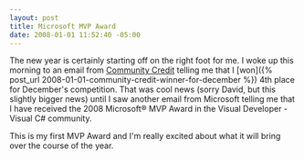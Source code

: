 ```yaml
---
layout: post
title: Microsoft MVP Award
date: 2008-01-01 11:52:40 -05:00
---
```


The new year is certainly starting off on the right foot for me. I woke up this morning to an email from [Community Credit](http://www.community-credit.com/) telling me that I [won]({% post_url 2008-01-01-community-credit-winner-for-december %}) 4th place for December's competition. That was cool news (sorry David, but this slightly bigger news) until I saw another email from Microsoft telling me that I have received the 2008 Microsoft&reg; MVP Award in the Visual Developer - Visual C# community.

This is my first MVP Award and I'm really excited about what it will bring over the course of the year.
